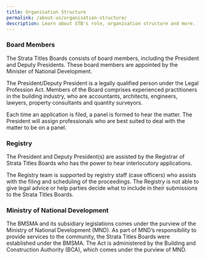 ```yaml
---
title: Organisation Structure
permalink: /about-us/organisation-structure/
description: Learn about STB's role, organisation structure and more.
---
```

### Board Members

The Strata Titles Boards consists of board members, including the President and Deputy Presidents. These board members are appointed by the Minister of National Development.

The President/Deputy President is a legally qualified person under the Legal Profession Act. Members of the Board comprises experienced practitioners in the building industry, who are accountants, architects, engineers, lawyers, property consultants and quantity surveyors.

Each time an application is filed, a panel is formed to hear the matter. The President will assign professionals who are best suited to deal with the matter to be on a panel.

### Registry

The President and Deputy President(s) are assisted by the Registrar of Strata Titles Boards who has the power to hear interlocutory applications.

The Registry team is supported by registry staff (case officers) who assists with the filing and scheduling of the proceedings. The Registry is not able to give legal advice or help parties decide what to include in their submissions to the Strata Titles Boards.

### Ministry of National Development

The BMSMA and its subsidiary legislations comes under the purview of the Ministry of National Development (MND). As part of MND’s responsibility to provide services to the community, the Strata Titles Boards were established under the BMSMA. The Act is administered by the Building and Construction Authority (BCA), which comes under the purview of MND.
